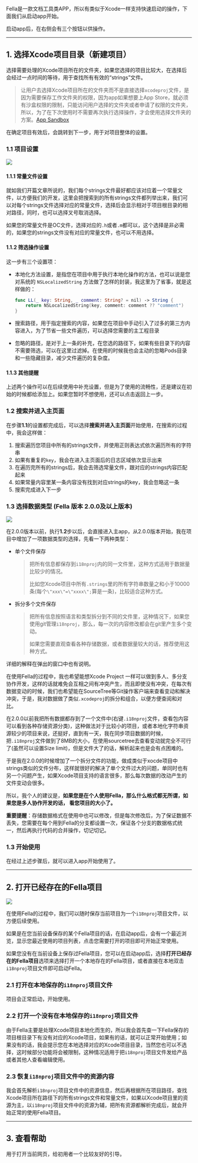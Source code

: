 
Fella是一款文档工具类APP，所以有类似于Xcode一样支持快速启动的操作，下面我们从启动app开始。

启动app后，在右侧会有三个按钮以供操作。


---

## 1. 选择Xcode项目目录（新建项目）

选择需要处理的Xcode项目所在的文件夹，如果您选择的项目比较大，在选择后会经过一点时间的等待，用于查找所有有效的“strings”文件。

> 让用户去选择Xcode项目所在的文件夹而不是直接选择`xcodeproj`文件，是因为需要保存工作文件夹的权限，因为app如果想要上App Store，就必须有沙盒权限的限制，只能访问用户选择的文件夹或者申请了权限的文件夹，所以，为了在下次使用时不需要再次执行选择操作，才会使用选择文件夹的方案。[App Sandbox](https://developer.apple.com/documentation/security/app_sandbox/)

在确定项目有效后，会跳转到下一步，用于对项目整体的设置。

### 1.1 项目设置

![](0x02-Fella-Startup-Settings.png)

#### 1.1.1 常量文件设置

就如我们开篇文章所说的，我们每个strings文件最好都应该对应着一个常量文件，以方便我们的开发，这里会把搜索到的所有strings文件都列举出来，我们可以对每个strings文件选择对应的常量文件，选择后会显示相对于项目根目录的相对路径，同时，也可以选择叉号取消选择。

如果您的常量文件是OC文件，选择对应的`.h`或者`.m`都可以，这个选择是非必需的，如果您的strings文件没有对应的常量文件，也可以不用选择。

#### 1.1.2 筛选操作设置

这一步有三个设置项：

- 本地化方法设置，是指您在项目中用于执行本地化操作的方法，也可以说是您对系统的 `NSLocalizedString` 方法做了怎样的封装，我这里为了省事，就是这样做的：

  ```swift
  func LL(_ key: String, _ comment: String? = nil) -> String {
      return NSLocalizedString(key, comment: comment ?? "comment")
  }
  ```

- 搜索路径，用于指定搜索的内容，如果您在项目中手动引入了过多的第三方内容进入，为了节省一些文件遍历，可以选择您需要的主工程目录
- 忽略的路径，是对于上一条的补充，在您选的路径下，如果有些目录下的内容不需要筛选，可以在这里过滤掉。在使用的时候我也会主动的忽略Pods目录和一些隐藏目录，减少文件遍历的复杂度。

#### 1.1.3 其他提醒

上述两个操作可以在后续使用中补充设置，但是为了使用的流畅性，还是建议在初始的时候都给添加上。如果您暂时不想使用，还可以点击返回上一步。

### 1.2 搜索并进入主页面

在步骤**1.1**的设置都完成后，可以选择**搜索并进入主页面**开始使用，在搜索的过程中，我会这样做：

1. 搜索遍历您项目中所有的strings文件，并使用正则表达式依次遍历所有的字符串
2. 如果有重复的`key`，我会在进入主页面后的日志区域依次显示出来
3. 在遍历完所有的strings后，我会去筛选常量文件，跟对应的strings内容匹配起来
4. 如果常量内容里某一条内容没有找到对应strings的key，我会忽略这一条
5. 搜索完成进入下一步

### 1.3 选择数据类型 (Fella 版本 2.0.0及以上版本)

![](0x02-Fella-Startup-FileType.png)

在2.0.0版本以前，执行**1.2**步以后，会直接进入主app，从2.0.0版本开始，我在项目中增加了一项数据类型的选择，先看一下两种类型：

- 单个文件保存

  > 把所有信息都保存到`i18nproj`内的同一文件里，这种方式适用于数据量比较少的情况。
  >
  > 比如您Xcode项目中所有`.strings`里的所有字符串数量之和小于10000条(每个`\"xxx\"=\"xxxx\";`算是一条)，比较适合这种方式。

- 拆分多个文件保存

  > 把所有信息按照语言和类型拆分到不同的文件里，这种情况下，如果您使用git管理`i18nproj`，那么，每一次的内容修改都会在git里产生多个变动。
  >
  > 如果您需要直观查看各种存储数据，或者数据量较大的话，推荐使用这种方式。

详细的解释在弹出的窗口中也有说明。

在使用Fella的过程中，我也希望能想Xcode Project 一样可以做到多人、多分支协作开发，这样的话就难免会互相之间有冲突产生，而且即使没有冲突，在每次有数据变动的时候，我们也希望能在SourceTree等Git操作客户端来查看变动和解决冲突，于是，我对数据做了类似`.xcodeproj`的拆分和组合，以便方便查阅和对比。

在2.0.0以前我把所有数据都存到了一个文件中(右键`.i18nproj`文件，查看包内容可以看到各种存储资源分类)，这种做法对于比较小的项目，或者本地化字符串资源较少的项目来说，还挺好，直到有一天，我在同步项目数据的时候，把`.i18nproj`文件做到了8MB的大小，在使用sourcetree去查看变动就完全不可行了(虽然可以设置Size limit)，但是文件大了的话，解析起来也是会有点困难的。

于是我在2.0.0的时候增加了一个拆分文件的功能，做成类似于xocde项目中strings类似的文件分布，这样就很好的解决了单个文件过大的问题，单同时也有另一个问题产生，如果Xcode项目支持的语言很多，那么每次数据的改动产生的文件变动会很多。

所以，我个人的建议是，**如果您是在个人使用Fella，那么什么格式都无所谓，如果您是多人协作开发的话， 看您项目的大小了。**

**重要提醒**：存储数据格式在使用中也可以修改，但是每次修改后，为了保证数据不丢失，您需要在每个用到Fella的分支都设置一次，保证各个分支的数据格式统一，然后再执行代码的合并操作，切记切记。

### 1.3 开始使用

在经过上述步骤后，就可以进入app开始使用了。

---

## 2. 打开已经存在的Fella项目

![](0x02_Fella_startup_history.png)

在使用Fella的过程中，我们可以随时保存当前项目为一个`i18nproj`项目文件，以方便后续使用。

如果是在您当前设备保存的某个Fella项目的话，在启动app后，会有一个最近浏览，显示您最近使用的项目列表，点击您需要打开的项目即可开始正常使用。

如果您没有在当前设备上保存过Fella项目，您可以在启动app后，选择**打开已经存在的Fella项目**选项来选择打开一个本地存在的Fella项目，或者直接在本地双击`i18nproj`项目文件即可启动Fella。

### 2.1 打开在本地保存的`i18nproj`项目文件

项目会正常启动，开始使用。

### 2.2 打开一个没有在本地保存的`i18nproj`项目文件

由于Fella主要是处理Xcode项目本地化而生的，所以我会首先查一下Fella保存的项目根目录下有没有对应的Xcode项目，如果有的话，就可以正常开始使用；如果没有的话，我会提示您在本地选择对应的Xcode项目目录，当然您也可以不选择，这时候部分功能将会被限制，这种情况适用于把`i18nproj`项目文件发给产品或者其他人查看编辑使用。

### 2.3 恢复`i18nproj`项目文件中的资源内容

我会首先解析`i18nproj`项目文件中的资源信息，然后再根据所在项目路径，查找Xcode项目所在路径下的所有strings文件和常量文件，如果以Xcode项目里的资源为主，以`i18nproj`项目文件中的资源为辅，把所有资源都解析完成后，就会开始正常的使用Fella项目。

---

## 3. 查看帮助

用于打开当前网页，给初用者一个比较友好的引导。